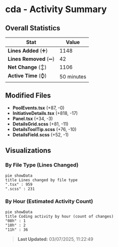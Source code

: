 # cda - Activity Summary 

## Overall Statistics

| Stat                   | Value                                                             |
| ---------------------- | ----------------------------------------------------------------- |
| **Lines Added** (➕)   | 1148                                          |
| **Lines Removed** (➖) | 42                                        |
| **Net Change** (↕)    | 1106                |
| **Active Time** (⌚)   | 50 minutes |


## Modified Files
- **PoolEvents.tsx** (+87, -0)
- **InitiativeDetails.tsx** (+818, -17)
- **Panel.tsx** (+34, -3)
- **DetailsGrid.scss** (+81, -11)
- **DetailsToolTip.scss** (+76, -10)
- **DetailsField.scss** (+52, -1)

## Visualizations

### By File Type (Lines Changed)

```mermaid
pie showData
title Lines changed by file type
".tsx" : 959
".scss" : 231
```

### By Hour (Estimated Activity Count)

```mermaid
pie showData
title Coding activity by hour (count of changes)
"08h" : 1
"10h" : 2
"11h" : 36
```


> **Last Updated:** 03/07/2025, 11:22:49
